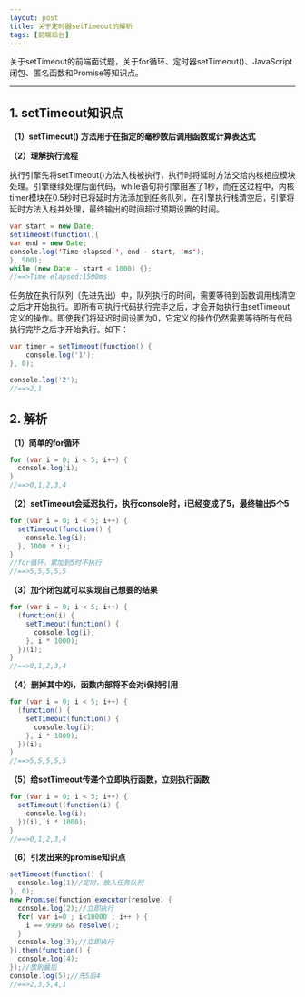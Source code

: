 ```yaml
---
layout: post
title: 关于定时器setTimeout的解析
tags: [前端后台]
---
```


关于setTimeout的前端面试题，关于for循环、定时器setTimeout()、JavaScript闭包、匿名函数和Promise等知识点。

---

## 1. setTimeout知识点

**（1）setTimeout() 方法用于在指定的毫秒数后调用函数或计算表达式**

**（2）理解执行流程** 

执行引擎先将setTimeout()方法入栈被执行，执行时将延时方法交给内核相应模块处理。引擎继续处理后面代码，while语句将引擎阻塞了1秒，而在这过程中，内核timer模块在0.5秒时已将延时方法添加到任务队列，在引擎执行栈清空后，引擎将延时方法入栈并处理，最终输出的时间超过预期设置的时间。

```java
var start = new Date;
setTimeout(function(){
var end = new Date;
console.log('Time elapsed:', end - start, 'ms');
}, 500);
while (new Date - start < 1000) {};
//==>Time elapsed:1500ms
```

任务放在执行队列（先进先出）中，队列执行的时间，需要等待到函数调用栈清空之后才开始执行。即所有可执行代码执行完毕之后，才会开始执行由setTimeout定义的操作。即使我们将延迟时间设置为0，它定义的操作仍然需要等待所有代码执行完毕之后才开始执行。如下：

```java
var timer = setTimeout(function() {
    console.log('1');
}, 0);

console.log('2');
//==>2,1
```

## 2. 解析

**（1）简单的for循环**

```java
for (var i = 0; i < 5; i++) {
  console.log(i);
}
//==>0,1,2,3,4
```

**（2）setTimeout会延迟执行，执行console时，i已经变成了5，最终输出5个5**

```java
for (var i = 0; i < 5; i++) {
  setTimeout(function() {
    console.log(i);
  }, 1000 * i);
}
//for循环，累加到5时不执行
//==>5,5,5,5,5
```

**（3）加个闭包就可以实现自己想要的结果**

```java
for (var i = 0; i < 5; i++) {
  (function(i) {
    setTimeout(function() {
      console.log(i);
    }, i * 1000);
  })(i);
}
//==>0,1,2,3,4
```

**（4）删掉其中的i，函数内部将不会对i保持引用**

```java
for (var i = 0; i < 5; i++) {
  (function() {
    setTimeout(function() {
      console.log(i);
    }, i * 1000);
  })(i);
}
//==>5,5,5,5,5
```

**（5）给setTimeout传递个立即执行函数，立刻执行函数**

```java
for (var i = 0; i < 5; i++) {
  setTimeout((function(i) {
    console.log(i);
  })(i), i * 1000);
}
//==>0,1,2,3,4
```

**（6）引发出来的promise知识点**

```java
setTimeout(function() {
  console.log(1)//定时，放入任务队列
}, 0);
new Promise(function executor(resolve) {
  console.log(2);//立即执行
  for( var i=0 ; i<10000 ; i++ ) {
    i == 9999 && resolve();
  }
  console.log(3);//立即执行
}).then(function() {
  console.log(4);
});//放到最后
console.log(5);//先5后4
//==>2,3,5,4,1
```